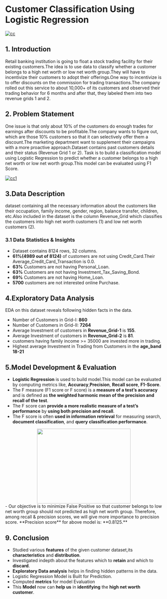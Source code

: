 # Customer Classification Using Logistic Regression

[![cc](https://raw.githubusercontent.com/niranjan1216/Machine_Learning_Foundation/main/CUSTOMER_CLASSIFICATION/images/clustering1.png "cc")](https://raw.githubusercontent.com/niranjan1216/Machine_Learning_Foundation/main/CUSTOMER_CLASSIFICATION/images/clustering1.png "cc")


## **1. Introduction**


Retail banking institution is going to float a stock trading facility for their existing customers.The idea is to use data to classify whether a customer belongs to a high net worth or low net worth group.They will have to incentivize their customers to adopt their offerings.One way to incentivize is to offer discounts on the commission for trading transactions.The company rolled out this service to about 10,000+ of its customers and observed their trading behavior for 6 months and after that, they labeled them into two revenue grids 1 and 2.

## **2. Problem Statement**

One issue is that only about 10% of the customers do enough trades for earnings after discounts to be profitable.The company wants to figure out, which are those 10% customers so that it can selectively offer them a discount.The marketing department want to supplement their campaigns with a more proactive approach.Dataset contains past customers details and their status (Revenue Grid 1 or 2).
Task is to build a classification model using Logistic Regression to predict whether a customer belongs to a high net worth or low net worth group.This model can  be evaluated using F1 Score.

[![cc1](https://github.com/v-rao/Machine-Learning-using-Python/raw/master/CustomerSegmentationUsingRFM/images/segmentation2.jpg "cc1")](https://github.com/v-rao/Machine-Learning-using-Python/raw/master/CustomerSegmentationUsingRFM/images/segmentation2.jpg "cc1")

## **3.Data Description**

dataset containing all the necessary information about the customers like their occupation, family income, gender, region, balance transfer, children, etc.Also included in the dataset is the column Revenue_Grid which classifies the customers into high net worth customers (1) and low net worth customers (2).

### **3.1 Data Statistics & Insights**

- Dataset contains 8124 rows, 32 columns.
- **61%(4989 out of 8124)** of customers are not using Credit_Card.Their Average_Credit_Card_Transaction is 0.0.
- **63%** Customers are not having Personal_Loan.
- **63%** Customers are not having Investment_Tax_Saving_Bond.
- **69%** Customers are not having Home_Loan.
- **5700** customers are not interested online Purchase.

## **4.Exploratory Data Analysis**

EDA on this dataset reveals following hidden facts in the data.
- Number of Customers in Grid-I: **860**
- Number of Customers in Grid-II: **7264**
- Average Investment of customers in **Revenue_Grid-1** is **155**.
- Average Investment of customers in **Revenue_Grid-2** is **81**.
- customers having family income >= 35000 are invested more in trading.
- Highest average Investment in Trading from Customers in the **age_band 18-21**

## **5.Model Development & Evaluation**

- **Logistic Regression** is used to build model.This model can be evaluated by computing metrics like, **Accuracy**,**Precision**, **Recall score**, **F1-Score**.
- The F measure (F1 score or F score) is a **measure of a test’s accuracy** and is defined as **the weighted harmonic mean of the precision and recall of the test**.
- The F score can **provide a more realistic measure of a test’s performance** by **using both precision and recall**. 
- The F score is often **used in information retrieval** for measuring search, **document classification**, and **query classification performance**.

<center><img src="https://raw.githubusercontent.com/insaid2018/Term-2/master/images/f1.jpg" width="300" height="240" /></center>
- Our objective is to minimize False Positive so that customer belongs to low net worth group should not predicted as high net worth group. Therefore, among recall & precision scores, we will give more importance to precision score.
**Precision score** for above model is: **0.8125.**

## **9. Conclusion**

- Studied various **features** of the given customer dataset,its **characteristics** and **distribution**.
- Investigated indepth about the features which to **retain** and which to **discard**.
- **Exploratory Data analysis** helps in finding hidden patterns in the data.
- Logistic Regression Model is Built for Prediction.
- Computed **metrics** for model Evaluation
- This **Model** now can **help us** in **identifying** the  **high net worth customer**.

